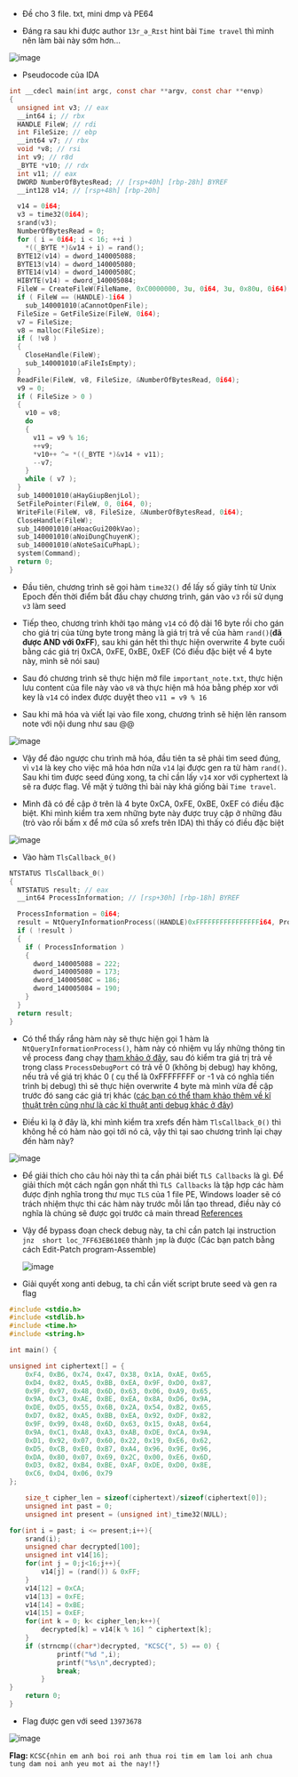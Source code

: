 - Đề cho 3 file. txt, mini dmp và PE64

- Đáng ra sau khi được author `13r_ə_Rɪst` hint bài `Time travel` thì mình nên làm bài này sớm hơn...

![image](https://github.com/user-attachments/assets/8ee98a13-d7a9-4f71-b68d-74453255604f)

- Pseudocode của IDA
```C
int __cdecl main(int argc, const char **argv, const char **envp)
{
  unsigned int v3; // eax
  __int64 i; // rbx
  HANDLE FileW; // rdi
  int FileSize; // ebp
  __int64 v7; // rbx
  void *v8; // rsi
  int v9; // r8d
  _BYTE *v10; // rdx
  int v11; // eax
  DWORD NumberOfBytesRead; // [rsp+40h] [rbp-28h] BYREF
  __int128 v14; // [rsp+48h] [rbp-20h]

  v14 = 0i64;
  v3 = time32(0i64);
  srand(v3);
  NumberOfBytesRead = 0;
  for ( i = 0i64; i < 16; ++i )
    *((_BYTE *)&v14 + i) = rand();
  BYTE12(v14) = dword_140005088;
  BYTE13(v14) = dword_140005080;
  BYTE14(v14) = dword_14000508C;
  HIBYTE(v14) = dword_140005084;
  FileW = CreateFileW(FileName, 0xC0000000, 3u, 0i64, 3u, 0x80u, 0i64);
  if ( FileW == (HANDLE)-1i64 )
    sub_140001010(aCannotOpenFile);
  FileSize = GetFileSize(FileW, 0i64);
  v7 = FileSize;
  v8 = malloc(FileSize);
  if ( !v8 )
  {
    CloseHandle(FileW);
    sub_140001010(aFileIsEmpty);
  }
  ReadFile(FileW, v8, FileSize, &NumberOfBytesRead, 0i64);
  v9 = 0;
  if ( FileSize > 0 )
  {
    v10 = v8;
    do
    {
      v11 = v9 % 16;
      ++v9;
      *v10++ ^= *((_BYTE *)&v14 + v11);
      --v7;
    }
    while ( v7 );
  }
  sub_140001010(aHayGiupBenjLol);
  SetFilePointer(FileW, 0, 0i64, 0);
  WriteFile(FileW, v8, FileSize, &NumberOfBytesRead, 0i64);
  CloseHandle(FileW);
  sub_140001010(aHoacGui200kVao);
  sub_140001010(aNoiDungChuyenK);
  sub_140001010(aNoteSaiCuPhapL);
  system(Command);
  return 0;
}
```
- Đầu tiên, chương trình sẽ gọi hàm `time32()` để lấy số giây tính từ Unix Epoch đến thời điểm bắt đầu chạy chương trình, gán vào `v3` rồi sử dụng `v3` làm seed
  
- Tiếp theo, chương trình khởi tạo mảng `v14` có độ dài 16 byte rồi cho gán cho giá trị của từng byte trong mảng là giá trị trả về của hàm `rand()`(**đã được AND với 0xFF**), sau khi gán hết thì thực hiện overwrite 4 byte cuối bằng các giá trị 0xCA, 0xFE, 0xBE, 0xEF (Có điều đặc biệt về 4 byte này, mình sẽ nói sau)

- Sau đó chương trình sẽ thực hiện mở file `important_note.txt`, thực hiện lưu content của file này vào `v8` và thực hiện mã hóa bằng phép xor với key là `v14` có index được duyệt theo `v11 = v9 % 16`

- Sau khi mã hóa và viết lại vào file xong, chương trình sẽ hiện lên ransom note với nội dung như sau @@

![image](https://github.com/user-attachments/assets/176cfa83-870c-4be7-b33f-8a7e6ea32fe0)

- Vậy để đảo ngược chu trình mã hóa, đầu tiên ta sẽ phải tìm seed đúng, vì `v14` là key cho việc mã hóa hơn nữa `v14` lại được gen ra từ hàm `rand()`. Sau khi tìm được seed đúng xong, ta chỉ cần lấy `v14` xor với cyphertext là sẽ ra được flag. Về mặt ý tưởng thì bài này khá giống bài `Time travel`.

- Mình đã có đề cập ở trên là 4 byte 0xCA, 0xFE, 0xBE, 0xEF có điều đặc biệt. Khi mình kiểm tra xem những byte này được truy cập ở những đâu (trỏ vào rồi bấm x để mở cửa sổ xrefs trên IDA) thì thấy có điều đặc biệt

![image](https://github.com/user-attachments/assets/4f90dc65-9ddc-42f8-a4e4-1306370c0272)

- Vào hàm `TlsCallback_0()`

```C
NTSTATUS TlsCallback_0()
{
  NTSTATUS result; // eax
  __int64 ProcessInformation; // [rsp+30h] [rbp-18h] BYREF

  ProcessInformation = 0i64;
  result = NtQueryInformationProcess((HANDLE)0xFFFFFFFFFFFFFFFFi64, ProcessDebugPort, &ProcessInformation, 8u, 0i64);
  if ( !result )
  {
    if ( ProcessInformation )
    {
      dword_140005088 = 222;
      dword_140005080 = 173;
      dword_14000508C = 186;
      dword_140005084 = 190;
    }
  }
  return result;
}
```
- Có thể thấy rắng hàm này sẽ thực hiện gọi 1 hàm là `NtQueryInformationProcess()`, hàm này có nhiệm vụ lấy những thông tin về process đang chạy [tham khảo ở đây](https://learn.microsoft.com/en-us/windows/win32/api/winternl/nf-winternl-ntqueryinformationprocess), sau đó kiểm tra giá trị trả về trong class `ProcessDebugPort` có trả về 0 (không bị debug) hay không, nếu trả về giá trị khác 0 ( cụ thể là 0xFFFFFFFF or -1 và có nghĩa tiến trình bị debug) thì sẽ thực hiện overwrite 4 byte mà mình vừa đề cập trước đó sang các giá trị khác ([các bạn có thể tham khảo thêm về kĩ thuật trên cũng như là các kĩ thuật anti debug khác ở đây](https://anti-debug.checkpoint.com/techniques/debug-flags.html#using-win32-api-ntqueryinformationprocess))

- Điều kì lạ ở đây là, khi mình kiểm tra xrefs đến hàm `TlsCallback_0()` thì không hề có hàm nào gọi tới nó cả, vậy thì tại sao chương trình lại chạy đến hàm này?

![image](https://github.com/user-attachments/assets/31e2bc29-5b45-458b-abc0-6baa913caaa7)

- Để giải thích cho câu hỏi này thì ta cần phải biết `TLS Callbacks` là gì. Để giải thích một cách ngắn gọn nhất thì `TLS Callbacks` là tập hợp các hàm được định nghĩa trong thư mục `TLS` của 1 file PE, Windows loader sẽ có trách nhiệm thực thi các hàm này trước mỗi lần tạo thread, điều này có nghĩa là chúng sẽ được gọi trước cả main thread [References](https://medium.com/@andreabocchetti88/tls-callbacks-to-bypass-debuggers-60409195ed76)

- Vậy để bypass đoạn check debug này, ta chỉ cần patch lại instruction `jnz  short loc_7FF63EB610E0` thành `jmp` là được (Các bạn patch bằng cách Edit-Patch program-Assemble)

  ![image](https://github.com/user-attachments/assets/c3e85f48-1344-4d34-98e6-d027b1ff66a3)

  
- Giải quyết xong anti debug, ta chỉ cần viết script brute seed và gen ra flag

```C
#include <stdio.h>
#include <stdlib.h>
#include <time.h>
#include <string.h>

int main() {

unsigned int ciphertext[] = {
    0xF4, 0xB6, 0x74, 0x47, 0x38, 0x1A, 0xAE, 0x65,
    0xD4, 0x82, 0xA5, 0xBB, 0xEA, 0x9F, 0xD0, 0x87,
    0x9F, 0x97, 0x48, 0x6D, 0x63, 0x06, 0xA9, 0x65,
    0x9A, 0xC3, 0xAE, 0xBE, 0xEA, 0x8A, 0xD6, 0x9A,
    0xDE, 0xD5, 0x55, 0x6B, 0x2A, 0x54, 0xB2, 0x65,
    0xD7, 0x82, 0xA5, 0xBB, 0xEA, 0x92, 0xDF, 0x82,
    0x9F, 0x99, 0x48, 0x6D, 0x63, 0x15, 0xA8, 0x64,
    0x9A, 0xC1, 0xA8, 0xA3, 0xAB, 0xDE, 0xCA, 0x9A,
    0xD1, 0x92, 0x07, 0x60, 0x22, 0x19, 0xE6, 0x62,
    0xD5, 0xCB, 0xE0, 0xB7, 0xA4, 0x96, 0x9E, 0x96,
    0xDA, 0x80, 0x07, 0x69, 0x2C, 0x00, 0xE6, 0x6D,
    0xD3, 0x82, 0xB4, 0xBE, 0xAF, 0xDE, 0xD0, 0x8E,
    0xC6, 0xD4, 0x06, 0x79
};

    size_t cipher_len = sizeof(ciphertext)/sizeof(ciphertext[0]);
    unsigned int past = 0;
    unsigned int present = (unsigned int)_time32(NULL); 

for(int i = past; i <= present;i++){
    srand(i);
    unsigned char decrypted[100];
    unsigned int v14[16];
    for(int j = 0;j<16;j++){
        v14[j] = (rand()) & 0xFF;
    }
    v14[12] = 0xCA;
    v14[13] = 0xFE;
    v14[14] = 0xBE;
    v14[15] = 0xEF;
    for(int k = 0; k< cipher_len;k++){
        decrypted[k] = v14[k % 16] ^ ciphertext[k]; 
    }
    if (strncmp((char*)decrypted, "KCSC{", 5) == 0) {
            printf("%d ",i);
            printf("%s\n",decrypted);
            break;
        }
}  
    return 0;
}
```

- Flag được gen với seed `13973678`

![image](https://github.com/user-attachments/assets/26b32557-5616-4fc2-a931-6bd471cc6b09)

**Flag:** `KCSC{nhin em anh boi roi anh thua roi tim em lam loi anh chua tung dam noi anh yeu mot ai the nay!!}`
